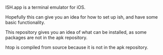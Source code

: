 ISH.app is a terminal emulator for iOS.

Hopefully this can give you an idea for how to set up ish, and have some basic functionality.

This repository gives you an idea of what can be installed, as some packages are not in the apk repository.

htop is compiled from source because it is not in the apk repository.
